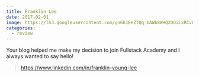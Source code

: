 ```yaml
---
title: Franklin Lee
date: 2017-02-01
image: https://lh3.googleusercontent.com/gn6h1EHZTQq_bAWb8WHQ2DOiixRCvCM1FqfGMrLHjQ2h9YLg0DYuaXQ2dZRJNJUmKY1rbl7WDB35TBoE4ynhJLsXB_eJMsrNPz4OJiEel-SqPeO04Yq4SJDh8OTESBXEAtTmR9bglc8DLgP2fektCDz3u9_SvTR3_aO6vBaAHlxerom7hFJs_jXK9KRPJRPH0DaaNIVRhtLKIbV93BzVlyKeXRpRFYzEBYt6i267itEkLQO7amleolvuPLFcu4Jw4j87L0aiOjxrlpagdyIrr86c1hGnLu0WRQE3mbH9sWCo5j_9e_Bo9E8l91Sf8qDok4q3z2gapZ4U-SwBfdbMik5pWT8q_NX78jmsy0xWjwwWfSL6cilEZx3vMFKpkRX9TWIWUUY6lawTPDjTA9Xdtva4YySf-t9Fjw7YLW1kEGhcysuHFVA-BGSujASPOy-Lqd58jDEnSXY1r8SW7cCkV9A1kYZJDymwISs16rut3urL5V3jcamiQqyI8ZxEOLgugOvyGzx0nJhy1Ow6U9VUiw2f3q0SWl4pby9NE2VwvhHulnlGM1xrCOqZrrcUhXNP-LEl-NoOG0yIa_4oGF-n4u87bTNYjZmG9gT0H0-jxEjitGrmNlUlYnOkRb2xPm1D=s200-no
categories:
  - review
---
```


Your blog helped me make my decision to join Fullstack Academy and I always wanted to say hello!

> https://www.linkedin.com/in/franklin-young-lee
